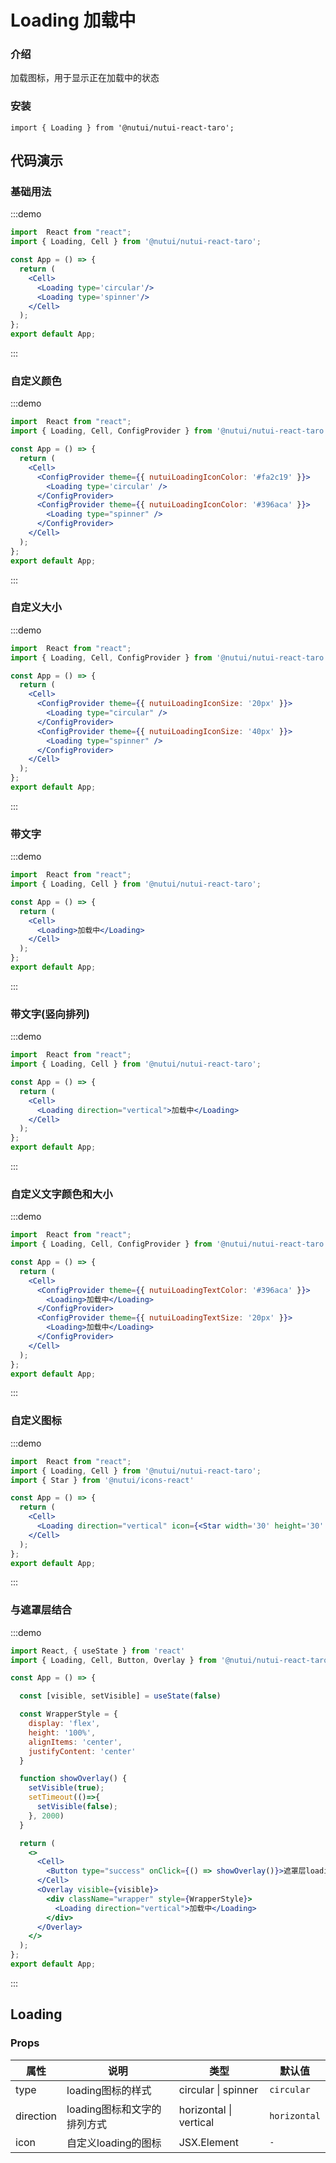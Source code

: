#  Loading 加载中

### 介绍

加载图标，用于显示正在加载中的状态

### 安装

```tsx
import { Loading } from '@nutui/nutui-react-taro';
```

## 代码演示

### 基础用法

:::demo

```jsx
import  React from "react";
import { Loading, Cell } from '@nutui/nutui-react-taro';

const App = () => {
  return (
    <Cell>
      <Loading type='circular'/>
      <Loading type='spinner'/>
    </Cell>
  );
};
export default App;
```

:::

### 自定义颜色

:::demo

```jsx
import  React from "react";
import { Loading, Cell, ConfigProvider } from '@nutui/nutui-react-taro';

const App = () => {
  return (
    <Cell>
      <ConfigProvider theme={{ nutuiLoadingIconColor: '#fa2c19' }}>
        <Loading type='circular' />
      </ConfigProvider>
      <ConfigProvider theme={{ nutuiLoadingIconColor: '#396aca' }}>
        <Loading type="spinner" />
      </ConfigProvider>      
    </Cell>
  );
};
export default App;
```

:::

### 自定义大小

:::demo

```jsx
import  React from "react";
import { Loading, Cell, ConfigProvider } from '@nutui/nutui-react-taro';

const App = () => {
  return (
    <Cell>
      <ConfigProvider theme={{ nutuiLoadingIconSize: '20px' }}>
        <Loading type="circular" />
      </ConfigProvider>
      <ConfigProvider theme={{ nutuiLoadingIconSize: '40px' }}>
        <Loading type="spinner" />
      </ConfigProvider>
    </Cell>
  );
};
export default App;
```

:::

### 带文字

:::demo

```jsx
import  React from "react";
import { Loading, Cell } from '@nutui/nutui-react-taro';

const App = () => {
  return (
    <Cell>
      <Loading>加载中</Loading>
    </Cell>
  );
};
export default App;
```

:::

### 带文字(竖向排列)

:::demo

```jsx
import  React from "react";
import { Loading, Cell } from '@nutui/nutui-react-taro';

const App = () => {
  return (
    <Cell>
      <Loading direction="vertical">加载中</Loading>
    </Cell>
  );
};
export default App;
```

:::

### 自定义文字颜色和大小

:::demo

```jsx
import  React from "react";
import { Loading, Cell, ConfigProvider } from '@nutui/nutui-react-taro';

const App = () => {
  return (
    <Cell>
      <ConfigProvider theme={{ nutuiLoadingTextColor: '#396aca' }}>
        <Loading>加载中</Loading>
      </ConfigProvider>
      <ConfigProvider theme={{ nutuiLoadingTextSize: '20px' }}>
        <Loading>加载中</Loading>
      </ConfigProvider>
    </Cell>
  );
};
export default App;
```

:::

### 自定义图标

:::demo

```jsx
import  React from "react";
import { Loading, Cell } from '@nutui/nutui-react-taro';
import { Star } from '@nutui/icons-react'

const App = () => {
  return (
    <Cell>
      <Loading direction="vertical" icon={<Star width='30' height='30' color='red'/>}/>
    </Cell>
  );
};
export default App;
```

:::

### 与遮罩层结合

:::demo

```jsx
import React, { useState } from 'react'
import { Loading, Cell, Button, Overlay } from '@nutui/nutui-react-taro';

const App = () => {

  const [visible, setVisible] = useState(false)

  const WrapperStyle = {
    display: 'flex',
    height: '100%',
    alignItems: 'center',
    justifyContent: 'center'
  }

  function showOverlay() {
    setVisible(true);
    setTimeout(()=>{
      setVisible(false);
    }, 2000)
  }  

  return (
    <>
      <Cell>
        <Button type="success" onClick={() => showOverlay()}>遮罩层loading(两秒后关闭)</Button>
      </Cell>
      <Overlay visible={visible}>
        <div className="wrapper" style={WrapperStyle}>
          <Loading direction="vertical">加载中</Loading>
        </div>
      </Overlay>   
    </> 
  );
};
export default App;
```

:::

## Loading

### Props

| 属性 | 说明 | 类型 | 默认值 |
| --- | --- | --- | --- |
| type         | loading图标的样式                    | circular \| spinner | `circular`          |
| direction    | loading图标和文字的排列方式           | horizontal \| vertical | `horizontal`     |
| icon         | 自定义loading的图标                  | JSX.Element         |  `-` |
